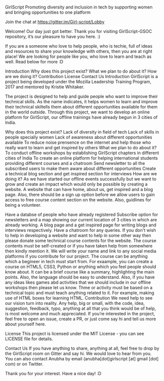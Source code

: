 GirlScript
Promoting diversity and inclusion in tech by supporting women and bringing opportunities to one platform

Join the chat at https://gitter.im/Girl-script/Lobby

Welcome!
Our day just got better. Thank you for visiting GirlScript-GSOC repository, it’s our pleasure to have you here. :)

If you are a someone who love to help people, who is techie, full of ideas and resources to share your knowledge with others, then you are at right place! We are looking for people like you, who love to learn and teach as well. Read below for more :D

Introduction
Why does this project exist?
What we plan to do about it?
How are we doing it?
Contribution
License
Contact Us
Introduction
GirlScript is a project being developed under the Mozilla Leadership Training Program, 2017 and mentored by Kristie Whitaker.

The project is designed to help and guide people who want to improve their technical skills. As the name indicates, it helps women to learn and improve their technical skiltells them about different opportunities available for them in the world outside. Through this project, we want to develop an online platform for GirlScript, our offline trainings have already begun in 3 cities of India.

Why does this project exist?
Lack of diversity in field of tech
Lack of skills in people specially women
Lack of awareness about different opportunities available
To reduce noise prensence on the internet and help those who really want to learn and get inspired by others
What we plan to do about it?
To conduct offline workshops by establishing GirlScript chapters in different cities of India
To create an online platform for helping international students providing different courses and a chatroom
Send newsletter to all the subscribed users to make them aware about different opportunities
Create a technical blog section and get inspired section for interviews
How are we doing it?
As we have started our offline events successfully but we want to grow and create an impact which would only be possible by creating a website. A website that can have home, about us, get inspired and a blog page. Also, there should be a sign up option before we allow users to gain access to free course content section on the website. Also, guidlines for being a volunteer.

Have a databse of people who have already registered
Subscribe option for newsletters and a map showing our current location of 3 cities in which are already working.
A blog page and a get inspired page for writing blogs and interviews respectively.
Have a chatroom for any queries. If you don't wish to help in developing a website and want to help in some other way then please donate some technical course contents for the website.
The course contents must be self-created or if you have taken help from somewhere then kindly mention it.
We will write your name and link to any social media platforms if you contribute for our project.
The course can be anything which a begineer in tech must start from. For exaample, you can create a course on HTML5, CSS3, Python or anything which you feel people should know about.
It can be a brief course like a summary, highlighting the main points. Also, the language should be easy to understand. Also, if you have any ideas likes games abd activities that we should include in our offline workshops then please let us know.
Thme or activity must be based on a technical topic and must teach anything related to it. For example, making use of HTML boxes for learning HTML.
Contribution
We need help to see our vision turn into reality. Any help, big or small, with the code, idea, suggestion, feedback, typo, anything at all that you think would be of help, is most welcome and much appreciated. If you’re interested in the project, feel free to open an issue, create a PR, or just come say hi and tell us more about yourself here.



License
This project is licensed under the MIT License - you can see LICENSE file for details.

Contact Us
If you have anything to share, anything at all, feel free to drop by the GirlScript room on Gitter and say hi. We would love to hear from you. You can also contact Anubha by email (anubha[dot]girlscript [at] gmail [dot] com) or on Twitter.

Thank you for your interest. Have a nice day! :D
